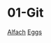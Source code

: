 # 01-Git

[Alfach](34/photo.jpg)
[Eggs](https://pixabay.com/get/57e2d1424354ac14f6d1867dda35367b1d39d8e65650744f_1920.jpg)
